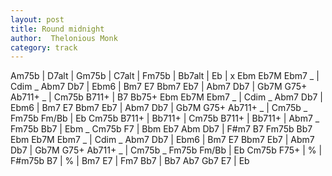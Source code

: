 ```yaml
---
layout: post
title: Round midnight
author:  Thelonious Monk 
category: track
---
```



<canvas class="chords"  markdown="0">
Am75b | D7alt | Gm75b | C7alt | Fm75b | Bb7alt | Eb | x
</canvas>

<canvas class="chords"  markdown="0">
Ebm Eb7M Ebm7 _  | Cdim _ Abm7 Db7 | Ebm6 | Bm7 E7 Bbm7 Eb7 | Abm7 Db7 | Gb7M G75+ Ab711+ _ | Cm75b B711+ | B7 Bb75+
Ebm Eb7M Ebm7 _  | Cdim _ Abm7 Db7 | Ebm6 | Bm7 E7 Bbm7 Eb7 | Abm7 Db7 | Gb7M G75+ Ab711+ _ | Cm75b _ Fm75b Fm/Bb | Eb
Cm75b B711+ | Bb711+ |  Cm75b B711+ | Bb711+ | Abm7 _ Fm75b Bb7 | Ebm _ Cm75b F7 | Bbm Eb7 Abm Db7 | F#m7 B7 Fm75b Bb7
Ebm Eb7M Ebm7 _  | Cdim _ Abm7 Db7 | Ebm6 | Bm7 E7 Bbm7 Eb7 | Abm7 Db7 | Gb7M G75+ Ab711+ _ | Cm75b _ Fm75b Fm/Bb | Eb
</canvas>
<canvas class="chords"  markdown="0">
Cm75b F75+ | % | F#m75b B7 | % | Bm7 E7 | Fm7 Bb7 | Bb7 Ab7 Gb7 E7 | Eb
</canvas>

